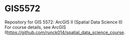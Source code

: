 # GIS5572

Repository for GIS 5572: ArcGIS II (Spatial Data Science II)
<br>
For course details, see ArcGIS II<https://github.com/runck014/spatial_data_science_course>.
